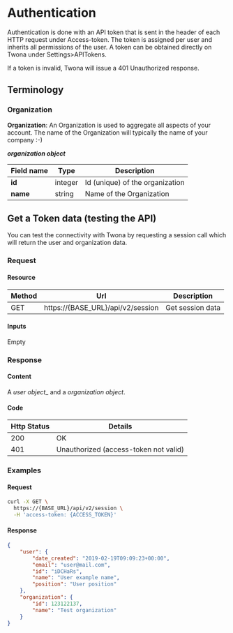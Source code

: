 # Authentication

Authentication is done with an API token that is sent in the header of each HTTP request under Access-token. The token is assigned per user and inherits all permissions of the user. A token can be obtained directly on Twona under Settings>APITokens.

If a token is invalid, Twona will issue a 401 Unauthorized response.

## Terminology

### Organization

**Organization**: An Organization is used to aggregate all aspects of your account. The name of the Organization will typically the name of your company :-)

**_organization object_**

Field name |     Type    | Description
--------- | ----------- | -----------
**id** | integer | Id (unique) of the organization
**name** | string | Name of the Organization

## Get a Token data (testing the API)

You can test the connectivity with Twona by requesting a session call which will return the user and organization data.

### Request

#### Resource

Method | Url | Description
------- | -------- | -------
GET | https://{BASE_URL}/api/v2/session | Get session data

#### Inputs

Empty

### Response

#### Content

A _user object__ and a _organization object_.

#### Code

Http Status | Details
----------- | ----------
200 | OK
401 | Unauthorized (access-token not valid)

### Examples

#### Request
```sh
curl -X GET \
  https://{BASE_URL}/api/v2/session \
  -H 'access-token: {ACCESS_TOKEN}'
```

#### Response
```json
{
    "user": {
        "date_created": "2019-02-19T09:09:23+00:00",
        "email": "user@mail.com",
        "id": "iDCHaRs",
        "name": "User example name",
        "position": "User position"
    },
    "organization": {
        "id": 123122137,
        "name": "Test organization"
    }
}
```
